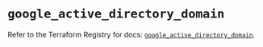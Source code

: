 # `google_active_directory_domain`

Refer to the Terraform Registry for docs: [`google_active_directory_domain`](https://registry.terraform.io/providers/hashicorp/google-beta/5.24.0/docs/resources/google_active_directory_domain).

